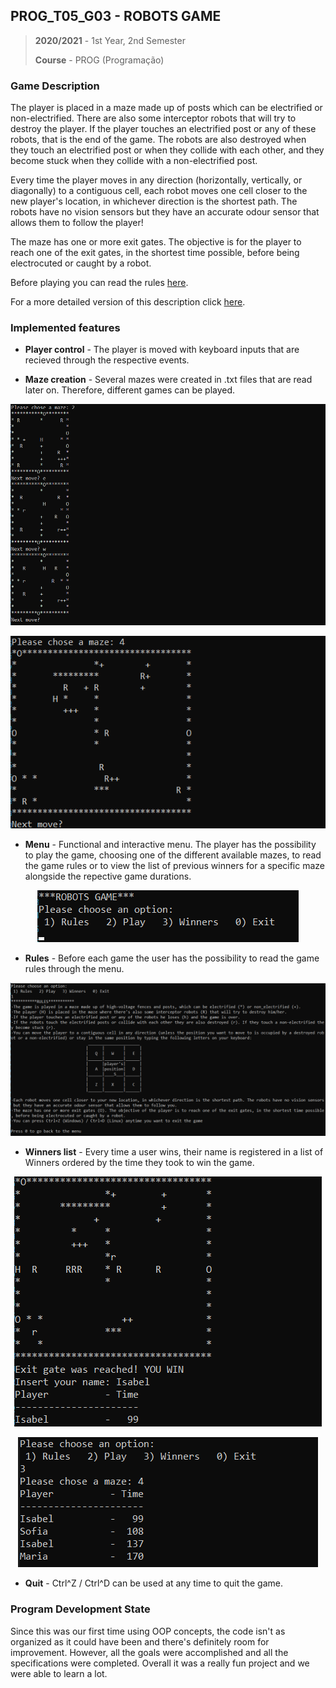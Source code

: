 ## PROG_T05_G03 - ROBOTS GAME

> **2020/2021** - 1st Year, 2nd Semester
> 
> **Course** - PROG (Programação)

### Game Description

The player is placed in a maze made up of posts which can be electrified or non-electrified. There are also
some interceptor robots that will try to destroy the player. If the player touches an electrified post or any of these
robots, that is the end of the game. The robots are also destroyed when they touch an electrified post or when they 
collide with each other, and they become stuck when they collide with a non-electrified post.

Every time the player moves in any direction (horizontally, vertically, or diagonally) to a contiguous cell, 
each robot moves one cell closer to the new player's location, in whichever direction is the shortest path. The robots
have no vision sensors but they have an accurate odour sensor that allows them to follow the player!

The maze has one or more exit gates. The objective is for the player to reach one of the exit gates, in the shortest time
possible, before being electrocuted or caught by a robot.

Before playing you can read the rules [here](./docs/RULES.txt).

For a more detailed version of this description click [here](./docs/PraticalAssignment-RobotsGame.pdf).

### Implemented features

- **Player control** - The player is moved with keyboard inputs that are recieved through the respective events.

- **Maze creation** -  Several mazes were created in .txt files that are read later on.
Therefore, different games can be played.

<p align="center">
  <img src="https://github.com/isabel-amaral/feup-prog-RobotsGame/blob/master/docs/screenshots/PlayMaze2.png" />
</p>
<p align="center">
  <img src="https://github.com/isabel-amaral/feup-prog-RobotsGame/blob/master/docs/screenshots/PlayMaze4.png" />
</p>

- **Menu** - Functional and interactive menu. The player has the possibility to play the game, choosing one of the different
  available mazes, to read the game rules or to view the list of previous winners for a specific maze alongside the repective game durations.

<p align="center">
  <img src="https://github.com/isabel-amaral/feup-prog-RobotsGame/blob/master/docs/screenshots/Menu.png" />
</p>

- **Rules** - Before each game the user has the possibility to read the game rules through the menu.

<p align="center">
  <img src="https://github.com/isabel-amaral/feup-prog-RobotsGame/blob/master/docs/screenshots/Rules.png" />
</p>

- **Winners list** - Every time a user wins, their name is registered in a list of Winners ordered by the time they took
to win the game.

<p align="center">
  <img src="https://github.com/isabel-amaral/feup-prog-RobotsGame/blob/master/docs/screenshots/WinMaze4.png" />
</p>

<p align="center">
  <img src="https://github.com/isabel-amaral/feup-prog-RobotsGame/blob/master/docs/screenshots/WinnersMaze4.png" />
</p>

- **Quit** - Ctrl^Z / Ctrl^D can be used at any time to quit the game.

### Program Development State

Since this was our first time using OOP concepts, the code isn't as organized as it could have been and there's definitely
room for improvement. However, all the goals were accomplished and all the specifications were completed. Overall it was a
really fun project and we were able to learn a lot.
